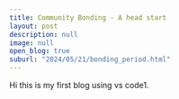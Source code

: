 ```yaml
---
title: Community Bonding - A head start
layout: post
description: null
image: null
open_blog: true
suburl: "2024/05/21/bonding_period.html"
---
```


Hi this is my first blog using vs code1.
